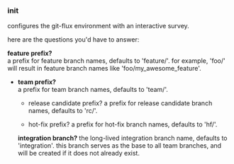 
### init

configures the git-flux environment with an interactive survey.

here are the questions you'd have to answer:

**feature prefix?**  
  a prefix for feature branch names, defaults to 'feature/'. 
  for example, 'foo/' will result in feature branch names like 'foo/my_awesome_feature'.

- **team prefix?**  
  a prefix for team branch names, defaults to 'team/'.

   - release candidate prefix?
      a prefix for release candidate branch names, defaults to 'rc/'.

   - hot-fix prefix?
   a prefix for hot-fix branch names, defaults to 'hf/'.

   **integration branch?**
      the long-lived integration branch name, defaults to 'integration'. 
      this branch serves as the base to all team branches, and will be created if it does not already exist.
 